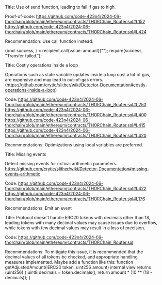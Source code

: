 Title:
Use of send function, leading to fail if gas to high.

Proof-of-code:
https://github.com/code-423n4/2024-06-thorchain/blob/main/ethereum/contracts/THORChain_Router.sol#L152
https://github.com/code-423n4/2024-06-thorchain/blob/main/ethereum/contracts/THORChain_Router.sol#L424

Recommendation:
Use call function instead:

(bool success, ) = recipient.call{value: amount}("");
require(success, "Transfer failed.");


Title:
Costly operations inside a loop

Operations such as state variable updates inside a loop cost a lot of gas, are expensive and may lead to out-of-gas errors. (https://github.com/crytic/slither/wiki/Detector-Documentation#costly-operations-inside-a-loop)

Code:
https://github.com/code-423n4/2024-06-thorchain/blob/main/ethereum/contracts/THORChain_Router.sol#L250
https://github.com/code-423n4/2024-06-thorchain/blob/main/ethereum/contracts/THORChain_Router.sol#L400
https://github.com/code-423n4/2024-06-thorchain/blob/main/ethereum/contracts/THORChain_Router.sol#L415
https://github.com/code-423n4/2024-06-thorchain/blob/main/ethereum/contracts/THORChain_Router.sol#L420

Recommendations:
Optimizations using local variables are preferred.


Title:
Missing events

Detect missing events for critical arithmetic parameters.
https://github.com/crytic/slither/wiki/Detector-Documentation#missing-events-arithmetic

Code:
https://github.com/code-423n4/2024-06-thorchain/blob/main/ethereum/contracts/THORChain_Router.sol#L422
https://github.com/code-423n4/2024-06-thorchain/blob/main/ethereum/contracts/THORChain_Router.sol#L176

Recommendations:
Emit an event


Title:
Protocol doesn't handle ERC20 tokens with decimals other than 18, leading tokens with many decimal values may cause issues due to overflow, while tokens with few decimal values may result in a loss of precision.

Code:
https://github.com/code-423n4/2024-06-thorchain/blob/main/ethereum/contracts/THORChain_Router.sol

Recommendations:
To mitigate this issue, it is recommended that the decimal values of all tokens be checked, and appropriate handling measures implemented.
Maybe add a function like this:
function getAdjustedAmount(IERC20 token, uint256 amount) internal view returns (uint256) {
        uint8 decimals = token.decimals();
        return amount * (10 ** (18 - decimals));
}